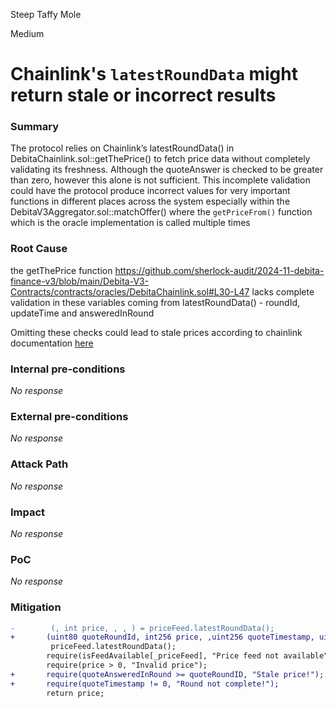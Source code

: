 Steep Taffy Mole

Medium

# Chainlink's `latestRoundData` might return stale or incorrect results

### Summary

The protocol relies on Chainlink’s latestRoundData() in DebitaChainlink.sol::getThePrice() to fetch price data without completely validating its freshness. Although the quoteAnswer is checked to be greater than zero, however this alone is not sufficient. This incomplete validation could have the protocol produce incorrect values for very important functions in different places across the system especially within the DebitaV3Aggregator.sol::matchOffer() where the `getPriceFrom()` function which is the oracle implementation is called multiple times

### Root Cause

the getThePrice function https://github.com/sherlock-audit/2024-11-debita-finance-v3/blob/main/Debita-V3-Contracts/contracts/oracles/DebitaChainlink.sol#L30-L47 lacks complete validation in these variables coming from latestRoundData() - roundId, updateTime and answeredInRound

Omitting these checks could lead to stale prices according to chainlink documentation [here](https://docs.chain.link/data-feeds/historical-data#overview)

### Internal pre-conditions

_No response_

### External pre-conditions

_No response_

### Attack Path

_No response_

### Impact

_No response_

### PoC

_No response_

### Mitigation

```diff
-        (, int price, , , ) = priceFeed.latestRoundData();
+       (uint80 quoteRoundId, int256 price, ,uint256 quoteTimestamp, uint80 quoteAnsweredInRound ) = 
         priceFeed.latestRoundData();
        require(isFeedAvailable[_priceFeed], "Price feed not available");
        require(price > 0, "Invalid price");
+       require(quoteAnsweredInRound >= quoteRoundID, "Stale price!");
+       require(quoteTimestamp != 0, "Round not complete!");
        return price;
```